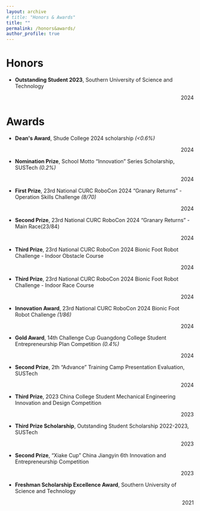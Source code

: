 ```yaml
---
layout: archive
# title: "Honors & Awards"
title: ""
permalink: /honors&awards/
author_profile: true
---
```


Honors
======
- **Outstanding Student 2023**, Southern University of Science and Technology
<div style="text-align: right;">2024</div>

Awards
======
- **Dean's Award**, Shude College 2024 scholarship *(<0.6%)*
<div style="text-align: right;">2024</div>

- **Nomination Prize**, School Motto “Innovation” Series Scholarship, SUSTech *(0.2%)*
<div style="text-align: right;">2024</div>

- **First Prize**, 23rd National CURC RoboCon 2024 “Granary Returns” - Operation Skills Challenge *(8/70)*
<div style="text-align: right;">2024</div>

- **Second Prize**, 23rd National CURC RoboCon 2024 “Granary Returns” - Main Race(23/84)
<div style="text-align: right;">2024</div>

- **Third Prize**, 23rd National CURC RoboCon 2024 Bionic Foot Robot Challenge - Indoor Obstacle Course
<div style="text-align: right;">2024</div>

- **Third Prize**, 23rd National CURC RoboCon 2024 Bionic Foot Robot Challenge - Indoor Race Course
<div style="text-align: right;">2024</div>

- **Innovation Award**, 23rd National CURC RoboCon 2024 Bionic Foot Robot Challenge *(1/86)*
<div style="text-align: right;">2024</div>

- **Gold Award**, 14th Challenge Cup Guangdong College Student Entrepreneurship Plan Competition *(0.4%)*
<div style="text-align: right;">2024</div>

- **Second Prize**, 2th “Advance” Training Camp Presentation Evaluation, SUSTech
<div style="text-align: right;">2024</div>

- **Third Prize**, 2023 China College Student Mechanical Engineering Innovation and Design Competition
<div style="text-align: right;">2023</div>

- **Third Prize Scholarship**, Outstanding Student Scholarship 2022-2023, SUSTech
<div style="text-align: right;">2023</div>

- **Second Prize**, “Xiake Cup” China Jiangyin 6th Innovation and Entrepreneurship Competition
<div style="text-align: right;">2023</div>

- **Freshman Scholarship Excellence Award**, Southern University of Science and Technology
<div style="text-align: right;">2021</div>



